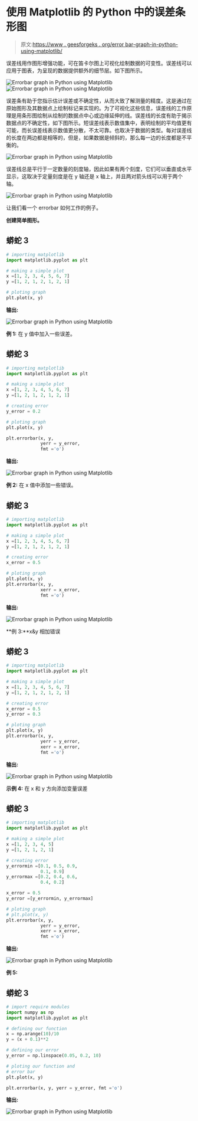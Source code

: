# 使用 Matplotlib 的 Python 中的误差条形图

> 原文:[https://www . geesforgeks . org/error bar-graph-in-python-using-matplotlib/](https://www.geeksforgeeks.org/errorbar-graph-in-python-using-matplotlib/)

误差线用作图形增强功能，可在笛卡尔图上可视化绘制数据的可变性。误差线可以应用于图表，为呈现的数据提供额外的细节层。如下图所示。

![Errorbar graph in Python using Matplotlib](img/3d9c9f71a3ccc488e21b1e38b1ea341b.png) ![Errorbar graph in Python using Matplotlib](img/0224a1df855effc2ffd0a85f50e10ec9.png)

误差条有助于您指示估计误差或不确定性，从而大致了解测量的精度。这是通过在原始图形及其数据点上绘制标记来实现的。为了可视化这些信息，误差线的工作原理是用条形图绘制从绘制的数据点中心或边缘延伸的线。误差线的长度有助于揭示数据点的不确定性，如下图所示。短误差线表示数值集中，表明绘制的平均值更有可能，而长误差线表示数值更分散，不太可靠。也取决于数据的类型。每对误差线的长度在两边都是相等的，但是，如果数据是倾斜的，那么每一边的长度都是不平衡的。

![Errorbar graph in Python using Matplotlib](img/62052efee769ce7e7e751cce196a2069.png)

误差线总是平行于一定数量的刻度轴，因此如果有两个刻度，它们可以垂直或水平显示，这取决于定量刻度是在 y 轴还是 x 轴上，并且两对箭头线可以用于两个轴。

![Errorbar graph in Python using Matplotlib](img/8eaec2721bee0b2f3a56997fd7778bc4.png)

让我们看一个 errorbar 如何工作的例子。

**创建简单图形。**

## 蟒蛇 3

```py
# importing matplotlib
import matplotlib.pyplot as plt

# making a simple plot
x =[1, 2, 3, 4, 5, 6, 7]
y =[1, 2, 1, 2, 1, 2, 1]

# ploting graph
plt.plot(x, y)
```

**输出:**

![Errorbar graph in Python using Matplotlib](img/da95a4ec75dce6cb576adf2d32862506.png)

**例 1:** 在 y 值中加入一些误差。

## 蟒蛇 3

```py
# importing matplotlib
import matplotlib.pyplot as plt

# making a simple plot
x =[1, 2, 3, 4, 5, 6, 7]
y =[1, 2, 1, 2, 1, 2, 1]

# creating error
y_error = 0.2

# ploting graph
plt.plot(x, y)

plt.errorbar(x, y,
             yerr = y_error,
             fmt ='o')
```

**输出:**

![Errorbar graph in Python using Matplotlib](img/0836aba866566ba7f16a6e220f84ea20.png)

**例 2:** 在 x 值中添加一些错误。

## 蟒蛇 3

```py
# importing matplotlib
import matplotlib.pyplot as plt

# making a simple plot
x =[1, 2, 3, 4, 5, 6, 7]
y =[1, 2, 1, 2, 1, 2, 1]

# creating error
x_error = 0.5

# ploting graph
plt.plot(x, y)
plt.errorbar(x, y,
             xerr = x_error,
             fmt ='o')
```

**输出:**

![Errorbar graph in Python using Matplotlib](img/2284e4580853a9088b3fd54fdc19b996.png)

**例 3:**x&y 相加错误

## 蟒蛇 3

```py
# importing matplotlib
import matplotlib.pyplot as plt

# making a simple plot
x =[1, 2, 3, 4, 5, 6, 7]
y =[1, 2, 1, 2, 1, 2, 1]

# creating error
x_error = 0.5
y_error = 0.3

# ploting graph
plt.plot(x, y)
plt.errorbar(x, y,
             yerr = y_error,
             xerr = x_error,
             fmt ='o')
```

**输出:**

![Errorbar graph in Python using Matplotlib](img/04cf75e710cce206662e9c6a3dc5256e.png)

**示例 4:** 在 x 和 y 方向添加变量误差

## 蟒蛇 3

```py
# importing matplotlib
import matplotlib.pyplot as plt

# making a simple plot
x =[1, 2, 3, 4, 5]
y =[1, 2, 1, 2, 1]

# creating error
y_errormin =[0.1, 0.5, 0.9,
             0.1, 0.9]
y_errormax =[0.2, 0.4, 0.6,
             0.4, 0.2]

x_error = 0.5
y_error =[y_errormin, y_errormax]

# ploting graph
# plt.plot(x, y)
plt.errorbar(x, y,
             yerr = y_error,
             xerr = x_error,
             fmt ='o')
```

**输出:**

![Errorbar graph in Python using Matplotlib](img/d8d11996e28bc44a25879faf7c244ba9.png)

**例 5:**

## 蟒蛇 3

```py
# import require modules
import numpy as np
import matplotlib.pyplot as plt

# defining our function
x = np.arange(10)/10
y = (x + 0.1)**2

# defining our error
y_error = np.linspace(0.05, 0.2, 10)

# ploting our function and
# error bar
plt.plot(x, y)

plt.errorbar(x, y, yerr = y_error, fmt ='o')
```

**输出:**

![Errorbar graph in Python using Matplotlib](img/3c2dae4602027fe2b55410e5f9168c64.png)